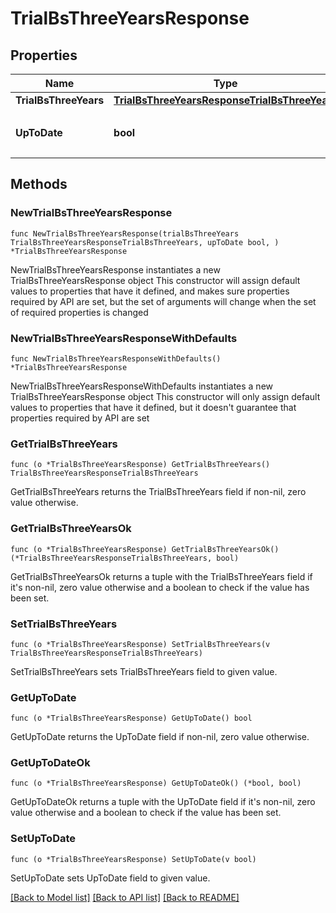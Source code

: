 # TrialBsThreeYearsResponse

## Properties

Name | Type | Description | Notes
------------ | ------------- | ------------- | -------------
**TrialBsThreeYears** | [**TrialBsThreeYearsResponseTrialBsThreeYears**](trialBsThreeYearsResponse_trial_bs_three_years.md) |  | 
**UpToDate** | **bool** | 集計結果が最新かどうか | 

## Methods

### NewTrialBsThreeYearsResponse

`func NewTrialBsThreeYearsResponse(trialBsThreeYears TrialBsThreeYearsResponseTrialBsThreeYears, upToDate bool, ) *TrialBsThreeYearsResponse`

NewTrialBsThreeYearsResponse instantiates a new TrialBsThreeYearsResponse object
This constructor will assign default values to properties that have it defined,
and makes sure properties required by API are set, but the set of arguments
will change when the set of required properties is changed

### NewTrialBsThreeYearsResponseWithDefaults

`func NewTrialBsThreeYearsResponseWithDefaults() *TrialBsThreeYearsResponse`

NewTrialBsThreeYearsResponseWithDefaults instantiates a new TrialBsThreeYearsResponse object
This constructor will only assign default values to properties that have it defined,
but it doesn't guarantee that properties required by API are set

### GetTrialBsThreeYears

`func (o *TrialBsThreeYearsResponse) GetTrialBsThreeYears() TrialBsThreeYearsResponseTrialBsThreeYears`

GetTrialBsThreeYears returns the TrialBsThreeYears field if non-nil, zero value otherwise.

### GetTrialBsThreeYearsOk

`func (o *TrialBsThreeYearsResponse) GetTrialBsThreeYearsOk() (*TrialBsThreeYearsResponseTrialBsThreeYears, bool)`

GetTrialBsThreeYearsOk returns a tuple with the TrialBsThreeYears field if it's non-nil, zero value otherwise
and a boolean to check if the value has been set.

### SetTrialBsThreeYears

`func (o *TrialBsThreeYearsResponse) SetTrialBsThreeYears(v TrialBsThreeYearsResponseTrialBsThreeYears)`

SetTrialBsThreeYears sets TrialBsThreeYears field to given value.


### GetUpToDate

`func (o *TrialBsThreeYearsResponse) GetUpToDate() bool`

GetUpToDate returns the UpToDate field if non-nil, zero value otherwise.

### GetUpToDateOk

`func (o *TrialBsThreeYearsResponse) GetUpToDateOk() (*bool, bool)`

GetUpToDateOk returns a tuple with the UpToDate field if it's non-nil, zero value otherwise
and a boolean to check if the value has been set.

### SetUpToDate

`func (o *TrialBsThreeYearsResponse) SetUpToDate(v bool)`

SetUpToDate sets UpToDate field to given value.



[[Back to Model list]](../README.md#documentation-for-models) [[Back to API list]](../README.md#documentation-for-api-endpoints) [[Back to README]](../README.md)



